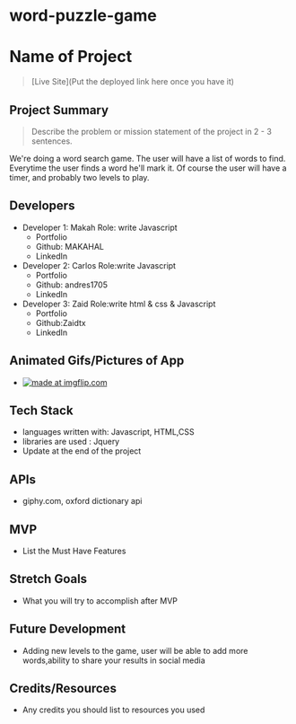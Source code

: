 # word-puzzle-game
# Name of Project

> [Live Site](Put the deployed link here once you have it)

## Project Summary

> Describe the problem or mission statement of the project in 2 - 3 sentences.

We're doing a word search game. The user will have a list of words to find. Everytime the user finds a word he'll mark it. Of course the user will have a timer, and probably two levels to play.

## Developers

- Developer 1: Makah
 Role: write Javascript
  - Portfolio
  - Github: MAKAHAL
  - LinkedIn
- Developer 2: Carlos
Role:write Javascript
  - Portfolio
  - Github: andres1705
  - LinkedIn
- Developer 3: Zaid
 Role:write html & css & Javascript
  - Portfolio
  - Github:Zaidtx
  - LinkedIn

## Animated Gifs/Pictures of App

- <a href="https://imgflip.com/gif/3h1d4x"><img src="https://i.imgflip.com/3h1d4x.gif" title="made at imgflip.com"/></a>

## Tech Stack

- languages written with: Javascript, HTML,CSS
- libraries are used : Jquery
- Update at the end of the project

## APIs

- giphy.com, oxford dictionary api


## MVP

- List the Must Have Features

## Stretch Goals

- What you will try to accomplish after MVP

## Future Development

- Adding new levels to the game, user will be able to add more words,ability to share your results in social media


## Credits/Resources

- Any credits you should list to resources you used